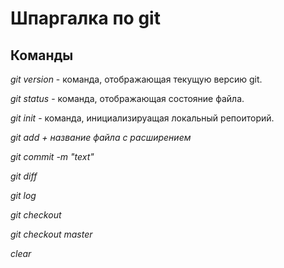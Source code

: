 # Шпаргалка по git

## Команды

*git version* - команда, отображающая текущую версию git.

*git status* - команда, отображающая состояние файла.

*git init* - команда, инициализируащая локальный репоиторий.

*git add + название файла с расширением*

*git commit -m "text"*

*git diff*

*git log*

*git checkout*

*git checkout master*

*clear*